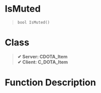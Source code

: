 # IsMuted
> `bool IsMuted()`
# Class
> __✔ Server: CDOTA_Item__  
> __✔ Client: C_DOTA_Item__  
# Function Description

